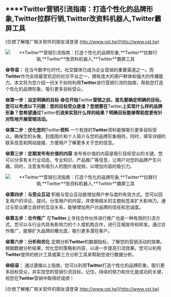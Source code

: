 ## ****Twitter**营销引流指南：打造个性化的品牌形象,**Twitter**拉群行销,**Twitter**改资料机器人,**Twitter**霸屏工具**

[😍想了解推广相关软件的朋友请登录 http://www.vst.tw](http://www.vst.tw)

 <center><img src="https://vst.tw/MP4/tuiguang/png/4.png" alt="**Twitter**营销引流指南：打造个性化的品牌形象,**Twitter**拉群行销,**Twitter**改资料机器人,**Twitter**霸屏工具"></center>

**😄导语：**
在当今数字化时代，社交媒体已成为企业营销的重要渠道之一。而**Twitter**作为全球最受欢迎的社交平台之一，拥有庞大的用户群体和强大的传播能力。本文将为您介绍一份关于如何利用**Twitter**进行营销引流的指南，帮助您打造个性化的品牌形象，吸引更多目标受众。

**😄第一步：设定明确的目标**
**😄在开始**Twitter**营销之前，首先要确定明确的目标。您可以考虑以下问题：您的目标受众是谁？您想要在**Twitter**上实现什么样的品牌形象？您希望通过**Twitter**引流来实现什么样的结果？明确目标能够帮助您更有针对性地开展营销活动。**

**😄第二步：优化您的**Twitter**资料**
一个有效的**Twitter**资料能够吸引更多目标受众。确保您的头像、封面图片和个人简介与您的品牌形象相符。同时，填写详细的联系信息和网站链接，方便用户了解更多关于您的信息。

**😄第三步：定期发布有价值的内容**
发布有价值的内容是吸引目标受众的关键。您可以分享有关行业动态、专业知识、产品推广等信息，让用户对您的品牌产生兴趣。同时，注意发布吸引人的图片或视频，以增加内容的吸引力。

 <center><img src="https://vst.tw/MP4/tuiguang/png/2.png" alt="**Twitter**营销引流指南：打造个性化的品牌形象,**Twitter**拉群行销,**Twitter**改资料机器人,**Twitter**霸屏工具"></center>

**😄第四步：与受众互动**
积极与受众互动是增加用户参与度的有效方式。您可以回复用户的评论、提问，分享用户的内容，并使用相关的主题标签来扩大影响力。通过与受众建立良好的互动关系，能够增加用户对品牌的信任和忠诚度。

**😄第五步：合作推广**
在**Twitter**上寻找合作伙伴进行推广也是一种有效的引流方式。您可以与行业内具有影响力的个人或机构合作，进行互相宣传和转发。通过合作推广，能够扩大品牌的曝光度，吸引更多潜在客户。

**😄第六步：分析和优化**
定期分析**Twitter**的数据指标，了解您的营销活动的效果。根据数据分析结果，优化您的策略和内容，以进一步提高引流效果。您可以利用**Twitter**提供的统计工具或第三方分析工具来帮助您进行数据分析。

**😄结语：**
通过遵循以上指南，您可以利用**Twitter**打造个性化的品牌形象，吸引更多目标受众，并实现您的营销引流目标。记住，持续的努力和优化是成功的关键，祝您在**Twitter**营销中取得好成绩！

[😍想了解推广相关软件的朋友请登录 http://www.vst.tw](http://www.vst.tw)



